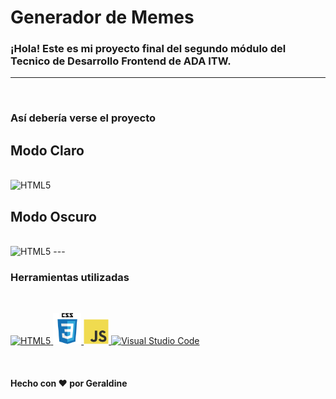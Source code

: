 # Generador de Memes

### ¡Hola! Este es mi proyecto final del segundo módulo del Tecnico de Desarrollo Frontend de ADA ITW. 
--- 

<br> 

### Así debería verse el proyecto
## Modo Claro
<br>
<img src="![Captura de pantalla_13-12-2024_203738_](https://github.com/user-attachments/assets/23f52bbf-ab57-4896-a7e4-d7cc7c2b199e)
" alt="HTML5" width="40" height="40" />
  </a>

## Modo Oscuro
<br>
<img src="![Captura de pantalla_13-12-2024_203840_](https://github.com/user-attachments/assets/087e7c7b-d6e3-491f-93b3-50b99fdaaf5c)" alt="HTML5" width="40" height="40" />
  </a>
---
<br>

### Herramientas utilizadas
<br>
<p align="left">
  <a href="https://www.html5.com" target="_blank" rel="noreferrer">
    <img src="https://cdn.jsdelivr.net/gh/devicons/devicon/icons/html5/html5-original.svg" alt="HTML5" width="40" height="40" />
  </a>
  <a href="https://www.w3schools.com/css/" target="_blank" rel="noreferrer">
    <img src="https://raw.githubusercontent.com/github/explore/80688e429a7d4ef2fca1e82350fe8e3517d3494d/topics/css/css.png" alt="CSS" width="45" height="50" />
  </a>
  <a href="https://developer.mozilla.org/en-US/docs/Web/JavaScript" target="_blank" rel="noreferrer">
    <img src="https://raw.githubusercontent.com/devicons/devicon/master/icons/javascript/javascript-original.svg" alt="JavaScript" width="40" height="40" />
  </a>
  <a href="https://visualstudiocode.com" target="_blank" rel="noreferrer">
    <img src="https://cdn.jsdelivr.net/gh/devicons/devicon/icons/vscode/vscode-original.svg" alt="Visual Studio Code" width="40" height="40" />
  </a>
  </p>

<br>

#### Hecho con ❤️ por Geraldine
